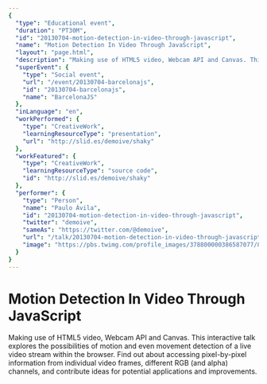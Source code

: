 ```yaml
---
{
  "type": "Educational event",
  "duration": "PT30M",
  "id": "20130704-motion-detection-in-video-through-javascript",
  "name": "Motion Detection In Video Through JavaScript",
  "layout": "page.html",
  "description": "Making use of HTML5 video, Webcam API and Canvas. This interactive talk explores the possibilities of motion and even movement detection of a live video stream within the browser. Find out about accessing pixel-by-pixel information from individual video frames, different RGB (and alpha) channels, and contribute ideas for potential applications and improvements.",
  "superEvent": {
    "type": "Social event",
    "url": "/event/20130704-barcelonajs",
    "id": "20130704-barcelonajs",
    "name": "BarcelonaJS"
  },
  "inLanguage": "en",
  "workPerformed": {
    "type": "CreativeWork",
    "learningResourceType": "presentation",
    "url": "http://slid.es/demoive/shaky"
  },
  "workFeatured": {
    "type": "CreativeWork",
    "learningResourceType": "source code",
    "id": "http://slid.es/demoive/shaky"
  },
  "performer": {
    "type": "Person",
    "name": "Paulo Ávila",
    "id": "20130704-motion-detection-in-video-through-javascript",
    "twitter": "demoive",
    "sameAs": "https://twitter.com/@demoive",
    "url": "/talk/20130704-motion-detection-in-video-through-javascript.html",
    "image": "https://pbs.twimg.com/profile_images/378800000386587077/8c68f64601fa8bece24c5dfe15d857a2.jpeg"
  }
}
---
```

# Motion Detection In Video Through JavaScript

Making use of HTML5 video, Webcam API and Canvas. This interactive talk explores the possibilities of motion and even movement detection of a live video stream within the browser. Find out about accessing pixel-by-pixel information from individual video frames, different RGB (and alpha) channels, and contribute ideas for potential applications and improvements.